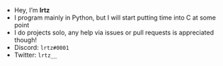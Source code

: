 - Hey, I’m **lrtz**
- I program mainly in Python, but I will start putting time into C at some point
- I do projects solo, any help via issues or pull requests is appreciated though!
- Discord: `lrtz#0001`
- Twitter: `lrtz__`
